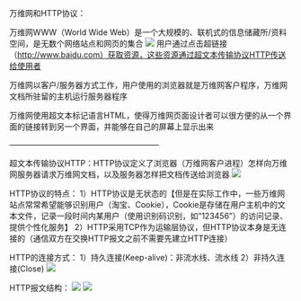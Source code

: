 万维网和HTTP协议：

万维网WWW（World Wide Web）是一个大规模的、联机式的信息储藏所/资料空间，是无数个网络站点和网页的集合
![](https://tva1.sinaimg.cn/large/008eGmZEly1gosljzzgmlj30gj0650tm.jpg)
用户通过点击超链接（http://www.baidu.com）获取资源，这些资源通过超文本传输协议HTTP传送给使用者

万维网以客户/服务器方式工作，用户使用的浏览器就是万维网客户程序，万维网文档所驻留的主机运行服务器程序

万维网使用超文本标记语言HTML，使得万维网页面设计者可以很方便的从一个界面的链接转到另一个界面，并能够在自己的屏幕上显示出来

———————————————————

超文本传输协议HTTP：HTTP协议定义了浏览器（万维网客户进程）怎样向万维网服务器请求万维网文档，以及服务器怎样把文档传送给浏览器
![](https://tva1.sinaimg.cn/large/008eGmZEly1goslkbzmu3j312g0fkthb.jpg)

HTTP协议的特点：
1）HTTP协议是无状态的【但是在实际工作中，一些万维网站点常常希望能够识别用户（淘宝、Cookie），Cookie是存储在用户主机中的文本文件，记录一段时间内某用户（使用识别码识别，如“123456”）的访问记录、提供个性化服务】
2）HTTP采用TCP作为运输层协议，但HTTP协议本身是无连接的（通信双方在交换HTTP报文之前不需要先建立HTTP连接）

HTTP的连接方式：
1）持久连接(Keep-alive)：非流水线、流水线
2）非持久连接(Close)
![](https://tva1.sinaimg.cn/large/008eGmZEly1goslklh1zpj30xe0fkjw3.jpg)

HTTP报文结构：
![](https://tva1.sinaimg.cn/large/008eGmZEly1goslkun779j31080gjtfy.jpg)
![](https://tva1.sinaimg.cn/large/008eGmZEly1gosll4jdn4j312a0i2akf.jpg)

